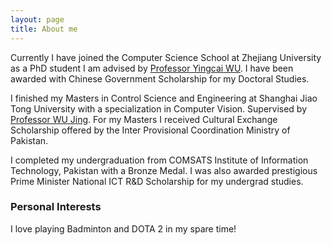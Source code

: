 ```yaml
---
layout: page
title: About me
---
```


Currently I have joined the Computer Science School at Zhejiang University as a PhD student I am advised by [Professor Yingcai WU](http://www.ycwu.org/). I have been awarded with Chinese Government Scholarship for my Doctoral Studies.

I finished my Masters in Control Science and Engineering at Shanghai Jiao Tong University with a specialization in Computer Vision. Supervised by [Professor WU Jing](http://automation.sjtu.edu.cn/en/ShowPeople.aspx?info_id=417&info_lb=326&flag=224). For my Masters I received Cultural Exchange Scholarship offered by the Inter Provisional Coordination Ministry of Pakistan.

I completed my undergraduation from COMSATS Institute of Information Technology, Pakistan with a Bronze Medal. I was also awarded prestigious Prime Minister National ICT R&D Scholarship for my undergrad studies.

### Personal Interests

I love playing Badminton and DOTA 2 in my spare time!

